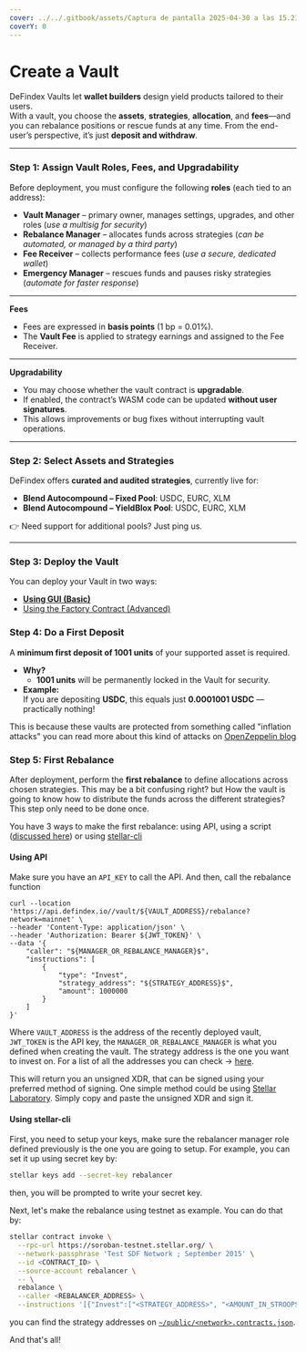```yaml
---
cover: ../../.gitbook/assets/Captura de pantalla 2025-04-30 a las 15.21.10.png
coverY: 0
---
```


# Create a Vault

DeFindex Vaults let **wallet builders** design yield products tailored to their users.\
With a vault, you choose the **assets**, **strategies**, **allocation**, and **fees**—and you can rebalance positions or rescue funds at any time. From the end-user’s perspective, it’s just **deposit and withdraw**.

***

### Step 1: Assign Vault Roles, Fees, and Upgradability

Before deployment, you must configure the following **roles** (each tied to an address):

* **Vault Manager** – primary owner, manages settings, upgrades, and other roles (_use a multisig for security_)
* **Rebalance Manager** – allocates funds across strategies (_can be automated, or managed by a third party_)
* **Fee Receiver** – collects performance fees (_use a secure, dedicated wallet_)
* **Emergency Manager** – rescues funds and pauses risky strategies (_automate for faster response_)

***

**Fees**

* Fees are expressed in **basis points** (1 bp = 0.01%).
* The **Vault Fee** is applied to strategy earnings and assigned to the Fee Receiver.

***

**Upgradability**

* You may choose whether the vault contract is **upgradable**.
* If enabled, the contract’s WASM code can be updated **without user signatures**.
* This allows improvements or bug fixes without interrupting vault operations.

***

### Step 2: Select Assets and Strategies

DeFindex offers **curated and audited strategies**, currently live for:

* **Blend Autocompound – Fixed Pool**: USDC, EURC, XLM
* **Blend Autocompound – YieldBlox Pool**: USDC, EURC, XLM

👉 Need support for additional pools? Just ping us.

***

### Step 3: Deploy the Vault

You can deploy your Vault in two ways:

* [**Using GUI (Basic)**](using-gui-basic.md)
* [Using the Factory Contract (Advanced)](using-the-factory-advanced.md)

### Step 4: Do a First Deposit&#x20;

A **minimum first deposit of 1001 units** of your supported asset is required.

* **Why?**
  * **1001 units** will be permanently locked in the Vault for security.
* **Example:**\
  If you are depositing **USDC**, this equals just **0.0001001 USDC** — practically nothing!

This is because these vaults are protected from something called "inflation attacks" you can read more about this kind of attacks on [OpenZeppelin blog](https://blog.openzeppelin.com/a-novel-defense-against-erc4626-inflation-attacks)

### Step 5: First Rebalance

After deployment, perform the **first rebalance** to define allocations across chosen strategies. This may be a bit confusing right? but How the vault is going to know how to distribute the funds across the different strategies? This step only need to be done once.&#x20;

You have 3 ways to make the first rebalance: using API, using a script  ([discussed here](../smart-contracts/#using-the-example-script-vault_usage_example.ts)) or using [stellar-cli](https://developers.stellar.org/docs/build/guides/cli)

#### Using API

Make sure you have an `API_KEY` to call the API. And then, call the rebalance function

```
curl --location 'https://api.defindex.io//vault/${VAULT_ADDRESS}/rebalance?network=mainnet' \
--header 'Content-Type: application/json' \
--header 'Authorization: Bearer ${JWT_TOKEN}' \
--data '{
    "caller": "${MANAGER_OR_REBALANCE_MANAGER}$",
    "instructions": [
        {
            "type": "Invest",
            "strategy_address": "${STRATEGY_ADDRESS}$",
            "amount": 1000000
        }
    ]
}'

```

Where `VAULT_ADDRESS` is the address of the recently deployed vault, `JWT_TOKEN` is the API key, the `MANAGER_OR_REBALANCE_MANAGER` is what you defined when creating the vault. The strategy address is the one you want to invest on. For a list of all the addresses you can check -> [here](../../../../public/mainnet.contracts.json).

This will return you an unsigned XDR, that can be signed using your preferred method of signing. One simple method could be using [Stellar Laboratory](https://lab.stellar.org/transaction/sign). Simply copy and paste the unsigned XDR and sign it.

#### Using stellar-cli

First, you need to setup your keys, make sure the rebalancer manager role defined previously is the one you are going to setup. For example, you can set it up using secret key by:

```bash
stellar keys add --secret-key rebalancer
```

then, you will be prompted to write your secret key.

Next, let's make the rebalance using testnet as example. You can do that by:

```bash
stellar contract invoke \
  --rpc-url https://soroban-testnet.stellar.org/ \
  --network-passphrase 'Test SDF Network ; September 2015' \
  --id <CONTRACT_ID> \
  --source-account rebalancer \
  -- \
  rebalance \
  --caller <REBALANCER_ADDRESS> \
  --instructions '[{"Invest":["<STRATEGY_ADDRESS>", "<AMOUNT_IN_STROOPS>"]}]'
```

you can find the strategy addresses on [`~/public/<network>.contracts.json`](../../../../public/mainnet.contracts.json).

And that's all!
